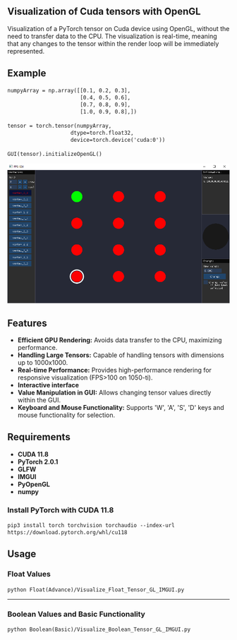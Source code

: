 ## Visualization of Cuda tensors with OpenGL

Visualization of a PyTorch tensor on Cuda device using OpenGL, without the need to transfer data to the CPU. The visualization is real-time, meaning that any changes to the tensor within the render loop will be immediately represented.

## Example
    numpyArray = np.array([[0.1, 0.2, 0.3],
                           [0.4, 0.5, 0.6],
                           [0.7, 0.8, 0.9],
                           [1.0, 0.9, 0.8],])
                        
    tensor = torch.tensor(numpyArray,
                        dtype=torch.float32,
                        device=torch.device('cuda:0'))

    GUI(tensor).initializeOpenGL()
<p align="center">
    <img src="./FloatEX1.png" alt="drawing" />
</p>

## Features
- **Efficient GPU Rendering:** Avoids data transfer to the CPU, maximizing performance. 
- **Handling Large Tensors:** Capable of handling tensors with dimensions up to 1000x1000.
- **Real-time Performance:** Provides high-performance rendering for responsive visualization (FPS>100 on 1050-ti).
- **Interactive interface**
- **Value Manipulation in GUI:** Allows changing tensor values directly within the GUI.
- **Keyboard and Mouse Functionality:** Supports 'W', 'A', 'S', 'D' keys and mouse functionality for selection.


## Requirements
- **CUDA 11.8**
- **PyTorch 2.0.1**
- **GLFW**
- **IMGUI**
- **PyOpenGL**
- **numpy**

### Install PyTorch with CUDA 11.8
    pip3 install torch torchvision torchaudio --index-url https://download.pytorch.org/whl/cu118

## Usage

### Float Values
    python Float(Advance)/Visualize_Float_Tensor_GL_IMGUI.py

<hr>

### Boolean Values and Basic Functionality
    python Boolean(Basic)/Visualize_Boolean_Tensor_GL_IMGUI.py
